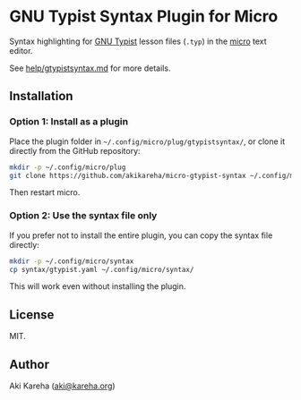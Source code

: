 # GNU Typist Syntax Plugin for Micro

Syntax highlighting for
[GNU Typist](https://www.gnu.org/software/gtypist/) lesson files (`.typ`) in
the [micro](https://micro-editor.github.io/) text editor.

See [help/gtypistsyntax.md](help/gtypistsyntax.md) for more details.

## Installation

### Option 1: Install as a plugin

Place the plugin folder in `~/.config/micro/plug/gtypistsyntax/`, or clone it
directly from the GitHub repository:

```sh
mkdir -p ~/.config/micro/plug
git clone https://github.com/akikareha/micro-gtypist-syntax ~/.config/micro/plug/gtypistsyntax
```

Then restart micro.

### Option 2: Use the syntax file only

If you prefer not to install the entire plugin, you can copy the syntax file
directly:

```sh
mkdir -p ~/.config/micro/syntax
cp syntax/gtypist.yaml ~/.config/micro/syntax/
```

This will work even without installing the plugin.

## License

MIT.

## Author

Aki Kareha (aki@kareha.org)
